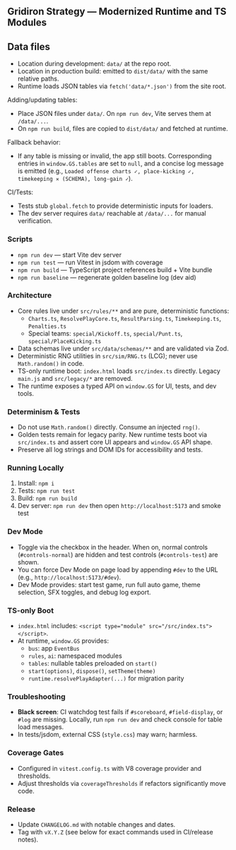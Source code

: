 ## Gridiron Strategy — Modernized Runtime and TS Modules

## Data files

- Location during development: `data/` at the repo root.
- Location in production build: emitted to `dist/data/` with the same relative paths.
- Runtime loads JSON tables via `fetch('data/*.json')` from the site root.

Adding/updating tables:
- Place JSON files under `data/`. On `npm run dev`, Vite serves them at `/data/...`.
- On `npm run build`, files are copied to `dist/data/` and fetched at runtime.

Fallback behavior:
- If any table is missing or invalid, the app still boots. Corresponding entries in `window.GS.tables` are set to `null`, and a concise log message is emitted (e.g., `Loaded offense charts ✓, place-kicking ✓, timekeeping ✕ (SCHEMA), long-gain ✓`).

CI/Tests:
- Tests stub `global.fetch` to provide deterministic inputs for loaders.
- The dev server requires `data/` reachable at `/data/...` for manual verification.

### Scripts
- `npm run dev` — start Vite dev server
- `npm run test` — run Vitest in jsdom with coverage
- `npm run build` — TypeScript project references build + Vite bundle
- `npm run baseline` — regenerate golden baseline log (dev aid)

### Architecture
- Core rules live under `src/rules/**` and are pure, deterministic functions:
  - `Charts.ts`, `ResolvePlayCore.ts`, `ResultParsing.ts`, `Timekeeping.ts`, `Penalties.ts`
  - Special teams: `special/Kickoff.ts`, `special/Punt.ts`, `special/PlaceKicking.ts`
- Data schemas live under `src/data/schemas/**` and are validated via Zod.
- Deterministic RNG utilities in `src/sim/RNG.ts` (LCG); never use `Math.random()` in code.
- TS-only runtime boot: `index.html` loads `src/index.ts` directly. Legacy `main.js` and `src/legacy/*` are removed.
- The runtime exposes a typed API on `window.GS` for UI, tests, and dev tools.

### Determinism & Tests
- Do not use `Math.random()` directly. Consume an injected `rng()`.
- Golden tests remain for legacy parity. New runtime tests boot via `src/index.ts` and assert core UI appears and `window.GS` API shape.
- Preserve all log strings and DOM IDs for accessibility and tests.

### Running Locally
1) Install: `npm i`
2) Tests: `npm run test`
3) Build: `npm run build`
4) Dev server: `npm run dev` then open `http://localhost:5173` and smoke test

### Dev Mode
- Toggle via the checkbox in the header. When on, normal controls (`#controls-normal`) are hidden and test controls (`#controls-test`) are shown.
- You can force Dev Mode on page load by appending `#dev` to the URL (e.g., `http://localhost:5173/#dev`).
- Dev Mode provides: start test game, run full auto game, theme selection, SFX toggles, and debug log export.

### TS-only Boot
- `index.html` includes: `<script type="module" src="/src/index.ts"></script>`.
- At runtime, `window.GS` provides:
  - `bus`: app `EventBus`
  - `rules`, `ai`: namespaced modules
  - `tables`: nullable tables preloaded on `start()`
  - `start(options)`, `dispose()`, `setTheme(theme)`
  - `runtime.resolvePlayAdapter(...)` for migration parity

### Troubleshooting
- **Black screen**: CI watchdog test fails if `#scoreboard`, `#field-display`, or `#log` are missing. Locally, run `npm run dev` and check console for table load messages.
- In tests/jsdom, external CSS (`style.css`) may warn; harmless.

### Coverage Gates
- Configured in `vitest.config.ts` with V8 coverage provider and thresholds.
- Adjust thresholds via `coverageThresholds` if refactors significantly move code.

### Release
- Update `CHANGELOG.md` with notable changes and dates.
- Tag with `vX.Y.Z` (see below for exact commands used in CI/release notes).



